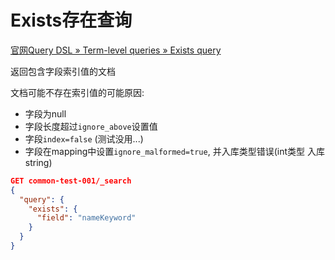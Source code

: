 # Exists存在查询

[官网Query DSL » Term-level queries » Exists query](https://www.elastic.co/guide/en/elasticsearch/reference/8.2/query-dsl-exists-query.html)

返回包含字段索引值的文档

文档可能不存在索引值的可能原因:

* 字段为null
* 字段长度超过`ignore_above`设置值
* 字段`index=false` (测试没用...)
* 字段在mapping中设置`ignore_malformed=true`, 并入库类型错误(int类型 入库 string)



```json
GET common-test-001/_search
{
  "query": {
    "exists": {
      "field": "nameKeyword"
    }
  }
}
```

